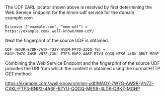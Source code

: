 The UDF EARL locator shown above is resolved by first determining the Web Service
Endpoint for the mmm-udf service for the domain example.com.

~~~~
Discover ("example.com", "mmm-udf") = 
https://example.com/.well-known/mmm-udf/
~~~~

Next the fingerprint of the source UDF is obtained.

~~~~
UDF (EDUR-E7DH-7ATX-T22Y-AVOM-PP7Q-Z3QO-T6) =
MAGY-7W7G-AWSR-VN7Z-CXKL-FTF3-BNP2-4A6F-B7YU-QQGQ-MES6-4LDK-QBK7-MGHP
~~~~

Combining the Web Service Endpoint and the fingerprint of the source UDF provides
the URI from which the content is obtained using the normal HTTP GET method:

https://example.com/.well-known/mmm-udf/MAGY-7W7G-AWSR-VN7Z-CXKL-FTF3-BNP2-4A6F-B7YU-QQGQ-MES6-4LDK-QBK7-MGHP


